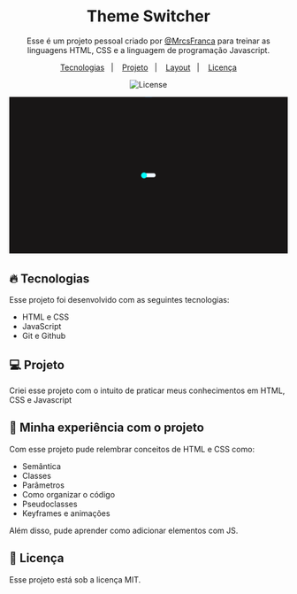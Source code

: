 <h1 align="center">Theme Switcher</h1>

<p align="center">Esse é um projeto pessoal criado por <a href="https://github.com/MrcsFranca">@MrcsFranca</a> para treinar as linguagens HTML, CSS e a linguagem de programação Javascript.</p>

<p align="center">
  <a href="#-tecnologias">Tecnologias</a>&nbsp;&nbsp;&nbsp;|&nbsp;&nbsp;&nbsp;
  <a href="#-projeto">Projeto</a>&nbsp;&nbsp;&nbsp;|&nbsp;&nbsp;&nbsp;
  <a href="#-layout">Layout</a>&nbsp;&nbsp;&nbsp;|&nbsp;&nbsp;&nbsp;
  <a href="#memo-licença">Licença</a>
</p>

<p align="center">
  <img alt="License" src="https://img.shields.io/static/v1?label=license&message=MIT&color=49AA26&labelColor=000000">
</p>

<p>
	<img alt="Imagem do projeto" src=".github/Imagem_do_projeto.png">
</p>



## 🔥 Tecnologias

Esse projeto foi desenvolvido com as seguintes tecnologias:

- HTML e CSS
- JavaScript
- Git e Github

## 💻 Projeto

Criei esse projeto com o intuito de praticar meus conhecimentos em HTML, CSS e Javascript

## 🧠 Minha experiência com o projeto

Com esse projeto pude relembrar conceitos de HTML e CSS como: 

- Semântica
- Classes
- Parâmetros 
- Como organizar o código
- Pseudoclasses
- Keyframes e animações 

Além disso, pude aprender como adicionar elementos com JS.


## 📝 Licença

Esse projeto está sob a licença MIT.